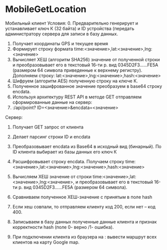 # MobileGetLocation
Мобильный клиент
Условия:
0.	Предварительно генерирует и устанавливает ключ К (32 байта) и ID устройства (передать администратору сервера для записи в базу данных.

1.	Получает координаты GPS и текущее время
2.	Формирует строку формата  time:<значение>,lat:<значение>,lng:<значение>
3.	Вычисляет ХЕШ (алгоритм SHA256) значение от полученной строки и преобразовывает его в текстовый 16-ти р. вид  0345D2F3……FE5A (размером 64 символа приведенные к верхнему регистру).  
Дополняем строку: lat:<значение>,lng:<значение>,hash:<значение>
4.	Шифруем (алгоритм AES) полученную строку на ключе К.
5.	Полученное зашифрованное значение преобразуем в base64 строку encdata.
6.	Используя архитектуру REST API в методе GET отправляем сформированные данные на сервер:
7.	<Server>:<port>/api/point? ID=<значение>&encdata=<значение>


Сервер:
1.	Получает GET запрос от клиента
2.	Делает парсинг строки ID и encdata
3.	Преобразовывает encdata из Base64 в исходный вид (бинарный). По ID клиента выбирает из базы данных его ключ К
4.	Расшифровывает строку encdata. Получаем строку time:<значение>,lat:<значение>,lng:<значение>,hash:<значение>

5.	Вычисляем ХЕШ значение от строки time:<значение>,lat:<значение>,lng:<значение>, и преобразовывает его в текстовый 16-ти р. вид  0345D2F3……FE5A (размером 64 символа).  
6.	Сравниваем полученное ХЕШ-значение с принятым в поле hash
7.	Если хеш совпали, то отправляем клиенту код 200, если нет – код 400. 
8.	Записываем в базу данных полученные данные клиента и признак корректности hash (поле 0- верно /1- ошибка).

9.	При подключении клиента из браузера на <Server>:<port> вывести маршрут всех клиентов на карту Google map.
